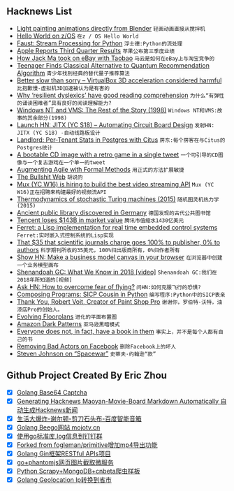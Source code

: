 ## Hacknews List


- [Light painting animations directly from Blender](https://hackaday.com/2018/07/30/light-painting-animations-directly-from-blender)  `轻画动画直接从搅拌机`
- [Hello World on z/OS](https://medium.com/@bellmar/hello-world-on-z-os-a0ef31c1e87f)  `在z / OS Hello World`
- [Faust: Stream Processing for Python](https://github.com/robinhood/faust)  `浮士德:Python的流处理`
- [Apple Reports Third Quarter Results](https://www.apple.com/newsroom/2018/07/apple-reports-third-quarter-results/)  `苹果公布第三季度业绩`
- [How Jack Ma took on eBay with Taobao](https://www.techinasia.com/were-war-story-jack-ma-ebay-taobao)  `马云是如何在eBay上与淘宝竞争的`
- [Teenager Finds Classical Alternative to Quantum Recommendation Algorithm](https://www.quantamagazine.org/teenager-finds-classical-alternative-to-quantum-recommendation-algorithm-20180731/)  `青少年找到经典的替代量子推荐算法`
- [Better slow than sorry – VirtualBox 3D acceleration considered harmful](https://phoenhex.re/2018-07-27/better-slow-than-sorry)  `比抱歉慢-虚拟机3D加速被认为是有害的`
- [Why ‘resilient dyslexics’ have good reading comprehension](https://www.israel21c.org/why-resilient-dyslexics-have-good-reading-comprehension/)  `为什么“有弹性的诵读困难者”具有良好的阅读理解能力?`
- [Windows NT and VMS: The Rest of the Story (1998)](https://www.itprotoday.com/management-mobility/windows-nt-and-vms-rest-story)  `Windows NT和VMS:故事的其余部分(1998)`
- [Launch HN: JITX (YC S18) – Automating Circuit Board Design](item?id=17654865)  `发射HN: JITX (YC S18) -自动线路板设计`
- [Landlord: Per-Tenant Stats in Postgres with Citus](https://www.citusdata.com/blog/2018/07/31/introducing-landlord-per-tenant-stats/)  `房东:每个房客在与Citus的Postgres统计`
- [A bootable CD image with a retro game in a single tweet](https://www.quaxio.com/bootable_cd_retro_game_tweet/)  `一个可引导的CD图像与一个复古游戏在一个单一的tweet`
- [Augmenting Agile with Formal Methods](https://www.hillelwayne.com/post/augmenting-agile/)  `用正式的方法扩展敏捷`
- [The Bullshit Web](https://pxlnv.com/blog/bullshit-web/)  `胡说的`
- [Mux (YC W16) is hiring to build the best video streaming API](http://mux.workable.com/)  `Mux (YC W16)正在招聘来构建最好的视频流API`
- [Thermodynamics of stochastic Turing machines (2015)](https://arxiv.org/abs/1506.00894)  `随机图灵机热力学(2015)`
- [Ancient public library discovered in Germany](https://www.theguardian.com/books/2018/jul/31/spectacular-ancient-public-library-discovered-in-germany)  `德国发现的古代公共图书馆`
- [Tencent loses $143B in market value](https://www.bloomberg.com/news/articles/2018-07-31/think-u-s-tech-is-bad-check-out-tencent-s-140-billion-selloff)  `腾讯市值缩水1430亿美元`
- [Ferret: a Lisp implementation for real time embedded control systems](https://github.com/nakkaya/ferret)  `Ferret:实时嵌入式控制系统的Lisp实现`
- [That $35 that scientific journals charge goes 100% to publisher, 0% to authors](https://twitter.com/hwitteman/status/1015049411276300289)  `科学期刊所收的35美元，100%归出版商所有，0%归作者所有`
- [Show HN: Make a business model canvas in your browser](https://sbussard.github.io/canvas-sketch/)  `在浏览器中创建一个业务模型画布`
- [Shenandoah GC: What We Know in 2018 [video]](https://www.youtube.com/watch?v=qBQtbkmURiQ)  `Shenandoah GC:我们在2018年所知道的[视频]`
- [Ask HN: How to overcome fear of flying?](item?id=17654487)  `问HN:如何克服飞行的恐惧?`
- [Composing Programs: SICP Cousin in Python](http://www.composingprograms.com/)  `编写程序:Python中的SICP表亲`
- [Thank You, Robert Voit, Creator of Paint Shop Pro](https://ianlotinsky.wordpress.com/2018/07/29/thank-you-robert-voit-creator-of-jasc-paint-shop-pro/)  `谢谢你，罗伯特·沃特，油漆店Pro的创始人。`
- [Evolving Floorplans](http://www.joelsimon.net/evo_floorplans.html)  `进化的平面布置图`
- [Amazon Dark Patterns](http://www.netinstructions.com/amazon-dark-patterns/)  `亚马逊黑暗模式`
- [Everyone does not, in fact, have a book in them](https://theoutline.com/post/5541/unconventional-wisdom-you-should-not-write-a-book?zd=1&amp;zi=4m5oydnj)  `事实上，并不是每个人都有自己的书`
- [Removing Bad Actors on Facebook](https://newsroom.fb.com/news/2018/07/removing-bad-actors-on-facebook/)  `删除Facebook上的坏人`
- [Steven Johnson on “Spacewar”](http://blog.longnow.org/02018/02/14/steven-johnson-on-spacewar/)  `史蒂夫·约翰逊“款”`

## Github Project Created By Eric Zhou

- [x] [Golang Base64 Captcha](https://github.com/mojocn/base64Captcha)
- [x] [Generating Hacknews Maoyan-Movie-Board Markdown Automatically 自动生成Hacknews新闻](https://github.com/dejavuzhou/md-genie)
- [x] [生活大爆炸-谢尔顿-剪刀石头布-百度智能音箱](https://github.com/mojocn/dueros-bang-game)
- [x] [Golang Beego网站 mojotv.cn](https://github.com/mojocn/www.mojotv.cn)
- [x] [使用go标准库,log信息到钉钉群](https://github.com/mojocn/dooger)
- [x] [Forked from fogleman/primitive增加mp4导出功能](https://github.com/mojocn/primitive)
- [x] [Golang Gin框架RESTful APIs项目](https://github.com/JJJJJJJerk/ezier-golang-web-api-framework)
- [x] [go+phantomjs网页图片截取微服务](https://github.com/mojocn/screen_shot)
- [x] [Python Scrapy+MongoDB+cnbeta爬虫样板](https://github.com/mojocn/scrapy_mongodb_boilerplate_cnbeta)
- [x] [Golang Geolocation Ip转换到省市](https://github.com/mojocn/ip2location)